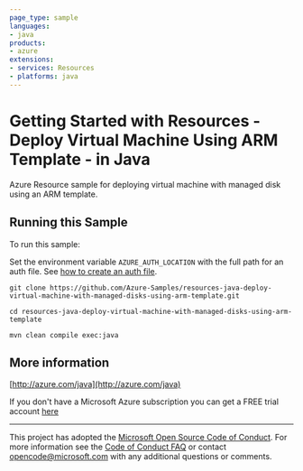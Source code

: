 ```yaml
---
page_type: sample
languages:
- java
products:
- azure
extensions:
- services: Resources
- platforms: java
---
```


# Getting Started with Resources - Deploy Virtual Machine Using ARM Template - in Java #


  Azure Resource sample for deploying virtual machine with managed disk using an ARM template.
 

## Running this Sample ##

To run this sample:

Set the environment variable `AZURE_AUTH_LOCATION` with the full path for an auth file. See [how to create an auth file](https://github.com/Azure/azure-libraries-for-java/blob/master/AUTH.md).

    git clone https://github.com/Azure-Samples/resources-java-deploy-virtual-machine-with-managed-disks-using-arm-template.git

    cd resources-java-deploy-virtual-machine-with-managed-disks-using-arm-template

    mvn clean compile exec:java

## More information ##

[http://azure.com/java](http://azure.com/java)

If you don't have a Microsoft Azure subscription you can get a FREE trial account [here](http://go.microsoft.com/fwlink/?LinkId=330212)

---

This project has adopted the [Microsoft Open Source Code of Conduct](https://opensource.microsoft.com/codeofconduct/). For more information see the [Code of Conduct FAQ](https://opensource.microsoft.com/codeofconduct/faq/) or contact [opencode@microsoft.com](mailto:opencode@microsoft.com) with any additional questions or comments.